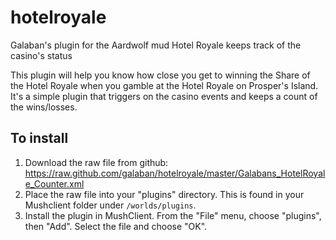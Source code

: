 # hotelroyale
Galaban's plugin for the Aardwolf mud Hotel Royale keeps track of the casino's status

This plugin will help you know how close you get to winning the Share of the Hotel Royale when you gamble at the Hotel Royale on Prosper's Island.  It's a simple plugin that triggers on the casino events and keeps a count of the wins/losses.

## To install
1. Download the raw file from github:
https://raw.github.com/galaban/hotelroyale/master/Galabans_HotelRoyale_Counter.xml
2. Place the raw file into your "plugins" directory.  This is found in your Mushclient folder under `/worlds/plugins`.
3. Install the plugin in MushClient.  From the "File" menu, choose "plugins", then "Add".  Select the file and choose "OK".
